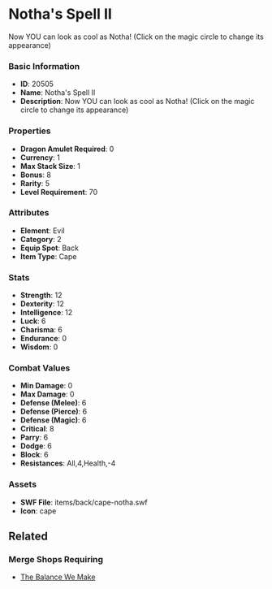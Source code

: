 # Notha's Spell II

Now YOU can look as cool as Notha! (Click on the magic circle to change its appearance)

### Basic Information

- **ID**: 20505
- **Name**: Notha&#039;s Spell II
- **Description**: Now YOU can look as cool as Notha! (Click on the magic circle to change its appearance)

### Properties

- **Dragon Amulet Required**: 0
- **Currency**: 1
- **Max Stack Size**: 1
- **Bonus**: 8
- **Rarity**: 5
- **Level Requirement**: 70

### Attributes

- **Element**: Evil
- **Category**: 2
- **Equip Spot**: Back
- **Item Type**: Cape

### Stats

- **Strength**: 12
- **Dexterity**: 12
- **Intelligence**: 12
- **Luck**: 6
- **Charisma**: 6
- **Endurance**: 0
- **Wisdom**: 0

### Combat Values

- **Min Damage**: 0
- **Max Damage**: 0
- **Defense (Melee)**: 6
- **Defense (Pierce)**: 6
- **Defense (Magic)**: 6
- **Critical**: 8
- **Parry**: 6
- **Dodge**: 6
- **Block**: 6
- **Resistances**: All,4,Health,-4

### Assets

- **SWF File**: items/back/cape-notha.swf
- **Icon**: cape

## Related

### Merge Shops Requiring

- [The Balance We Make](../merge-shops/358-the-balance-we-make.md)

